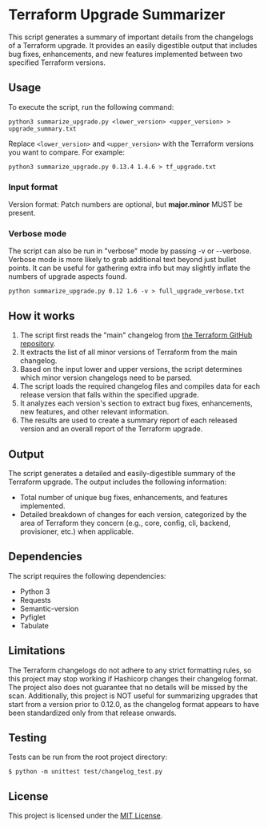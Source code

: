 # Terraform Upgrade Summarizer

This script generates a summary of important details from the changelogs of a Terraform upgrade. It provides an easily digestible output that includes bug fixes, enhancements, and new features implemented between two specified Terraform versions.

## Usage

To execute the script, run the following command:

```shell
python3 summarize_upgrade.py <lower_version> <upper_version> > upgrade_summary.txt
```

Replace `<lower_version>` and `<upper_version>` with the Terraform versions you want to compare. For example:

```shell
python3 summarize_upgrade.py 0.13.4 1.4.6 > tf_upgrade.txt
```

### Input format

Version format: Patch numbers are optional, but **major.minor** MUST be present.

### Verbose mode

The script can also be run in "verbose" mode by passing -v or --verbose. 
Verbose mode is more likely to grab additional text beyond just bullet points. It can be useful for gathering extra info but may slightly inflate the numbers of upgrade aspects found.

```shell
python summarize_upgrade.py 0.12 1.6 -v > full_upgrade_verbose.txt
```

## How it works

1. The script first reads the "main" changelog from [the Terraform GitHub repository](https://github.com/hashicorp/terraform/blob/main/CHANGELOG.md).
2. It extracts the list of all minor versions of Terraform from the main changelog.
3. Based on the input lower and upper versions, the script determines which minor version changelogs need to be parsed.
4. The script loads the required changelog files and compiles data for each release version that falls within the specified upgrade.
5. It analyzes each version's section to extract bug fixes, enhancements, new features, and other relevant information.
6. The results are used to create a summary report of each released version and an overall report of the Terraform upgrade.

## Output

The script generates a detailed and easily-digestible summary of the Terraform upgrade. The output includes the following information:

- Total number of unique bug fixes, enhancements, and features implemented.
- Detailed breakdown of changes for each version, categorized by the area of Terraform they concern (e.g., core, config, cli, backend, provisioner, etc.) when applicable.

## Dependencies

The script requires the following dependencies:

- Python 3
- Requests
- Semantic-version
- Pyfiglet
- Tabulate

## Limitations

The Terraform changelogs do not adhere to any strict formatting rules, so this project may stop working if Hashicorp changes their changelog format. The project also does not guarantee that no details will be missed by the scan.
Additionally, this project is NOT useful for summarizing upgrades that start from a version prior to 0.12.0, as the changelog format appears to have been standardized only from that release onwards.

## Testing

Tests can be run from the root project directory:
```shell
$ python -m unittest test/changelog_test.py 
```

## License

This project is licensed under the [MIT License](LICENSE).
